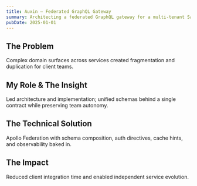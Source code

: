 ```yaml
---
title: Auxin — Federated GraphQL Gateway
summary: Architecting a federated GraphQL gateway for a multi-tenant SaaS platform.
pubDate: 2025-01-01
---
```


## The Problem
Complex domain surfaces across services created fragmentation and duplication for client teams.

## My Role & The Insight
Led architecture and implementation; unified schemas behind a single contract while preserving team autonomy.

## The Technical Solution
Apollo Federation with schema composition, auth directives, cache hints, and observability baked in.

## The Impact
Reduced client integration time and enabled independent service evolution.


